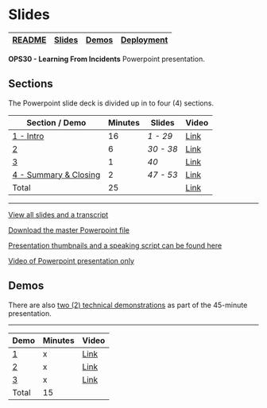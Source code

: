 # Slides

| [README](/ops30/README.md) | [Slides](/ops30/slides/README.md) | [Demos](/ops30/demos/README.md) | [Deployment](/ops30/deployment/README.md) |
|--------|-------|------------|-----------|

 **OPS30 - Learning From Incidents** Powerpoint presentation.

## Sections

The Powerpoint slide deck is divided up in to four (4) sections.

| Section / Demo | Minutes | Slides | Video
|--------|-------|-------|-----|
|[1 - Intro](section/01/README.md)| 16 | *1 - 29* | [Link](https://globaleventcdn.blob.core.windows.net/assets/ops/ops30/video/OPS30_Full.mp4)
|[2](section/02/README.md)| 6 | *30 - 38* |[Link](https://globaleventcdn.blob.core.windows.net/assets/ops/ops30/video/OPS30_Full.mp4)
|[3](section/03/README.md)| 1 | *40* |[Link](https://globaleventcdn.blob.core.windows.net/assets/ops/ops30/video/OPS30_Full.mp4)
[4 - Summary & Closing](section/04/README.md) | 2 | *47 - 53* |[Link](https://globaleventcdn.blob.core.windows.net/assets/ops/ops30/video/OPS30_Full.mp4)
| Total       | 25 | |[Link](https://globaleventcdn.blob.core.windows.net/assets/ops/ops30/video/OPS30_Full.mp4)

---
[View all slides and a transcript](script/OPS30_Speaking_Script.md)

[Download the master Powerpoint file](https://medius.studios.ms/video/asset/PPT/IG19-OPS30)

[Presentation thumbnails and a speaking script can be found here](script/OPS30_Speaking_Script.md)

[Video of Powerpoint presentation only](https://globaleventcdn.blob.core.windows.net/assets/ops/ops30/video/OPS30_Full.mp4)

## Demos

There are also [two (2) technical demonstrations](../demos/README.md) as part of the 45-minute presentation.

---

| Demo | Minutes | Video
|---|---|---
| [1](../demos/01/README.md)  | x | [Link]()
| [2](../demos/02/README.md)  | x | [Link]()
| [3](../demos/03/README.md)  | x | [Link]()
| Total       | 15 
